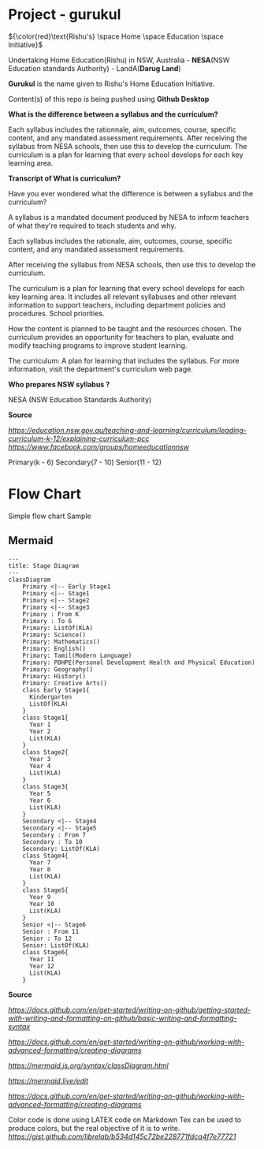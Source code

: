 # Project - gurukul
${\color{red}\text{Rishu's} \space Home \space Education \space Initiative}$

Undertaking Home Education(Rishu) in NSW, Australia - **NESA**(NSW Education standards Authority) - LandA(**Darug Land**)  

**Gurukul** is the name given to Rishu's Home Education Initiative. 

Content(s) of this repo is being pushed using **Github Desktop**


**What is the difference between a syllabus and the curriculum?**


Each syllabus includes the rationnale, aim, outcomes, course, specific content, and any mandated assessment requirements. After receiving the syllabus from NESA schools, then use this to develop the curriculum. The curriculum is a plan for learning that every school develops for each key learning area.

**Transcript of What is curriculum?**


Have you ever wondered what the difference is between a syllabus and the curriculum?

A syllabus is a mandated document produced by NESA to inform teachers of what they're required to teach students and why.

Each syllabus includes the rationale, aim, outcomes, course, specific content, and any mandated assessment requirements.

After receiving the syllabus from NESA schools, then use this to develop the curriculum.

The curriculum is a plan for learning that every school develops for each key learning area. It includes all relevant syllabuses and other relevant information to support teachers, including department policies and procedures. School priorities.

How the content is planned to be taught and the resources chosen. The curriculum provides an opportunity for teachers to plan, evaluate and modify teaching programs to improve student learning.

The curriculum: A plan for learning that includes the syllabus. For more information, visit the department's curriculum web page.

**Who prepares NSW syllabus ?**


NESA (NSW Education Standards Authority)


**Source**

 
_https://education.nsw.gov.au/teaching-and-learning/curriculum/leading-curriculum-k-12/explaining-curriculum-pcc_
_https://www.facebook.com/groups/homeeducationnsw_

Primary(k - 6)
Secondary(7 - 10)
Senior(11 - 12)

# Flow Chart

Simple flow chart Sample

## Mermaid

```mermaid
---
title: Stage Diagram
---
classDiagram
    Primary <|-- Early Stage1
    Primary <|-- Stage1
    Primary <|-- Stage2
	Primary <|-- Stage3
    Primary : From K
    Primary : To 6
    Primary: ListOf(KLA)
	Primary: Science()
	Primary: Mathematics()
	Primary: English()
	Primary: Tamil(Modern Language)
	Primary: PDHPE(Personal Development Health and Physical Education)
	Primary: Geography()
	Primary: History()
	Primary: Creative Arts()
    class Early Stage1{
      Kindergarten
      ListOf(KLA)
    }
    class Stage1{
      Year 1
	  Year 2
      List(KLA)
    }
    class Stage2{
      Year 3
	  Year 4
      List(KLA)
    }
	class Stage3{
      Year 5
	  Year 6
      List(KLA)
    }
	Secondary <|-- Stage4
    Secondary <|-- Stage5
    Secondary : From 7
    Secondary : To 10
    Secondary: ListOf(KLA)
    class Stage4{
      Year 7
	  Year 8
      List(KLA)
    }
    class Stage5{
      Year 9
	  Year 10
      List(KLA)
    }
	Senior <|-- Stage6
    Senior : From 11
    Senior : To 12
    Senior: ListOf(KLA)
    class Stage6{
      Year 11
	  Year 12
      List(KLA)
    }
```

**Source**


_https://docs.github.com/en/get-started/writing-on-github/getting-started-with-writing-and-formatting-on-github/basic-writing-and-formatting-syntax_

_https://docs.github.com/en/get-started/writing-on-github/working-with-advanced-formatting/creating-diagrams_

_https://mermaid.js.org/syntax/classDiagram.html_

_https://mermaid.live/edit_

_https://docs.github.com/en/get-started/writing-on-github/working-with-advanced-formatting/creating-diagrams_

Color code is done using LATEX code on Markdown 
Tex can be used to produce colors, but the real objective of it is to write.
_https://gist.github.com/librelab/b534d145c72be228771fdca4f7e77721_
